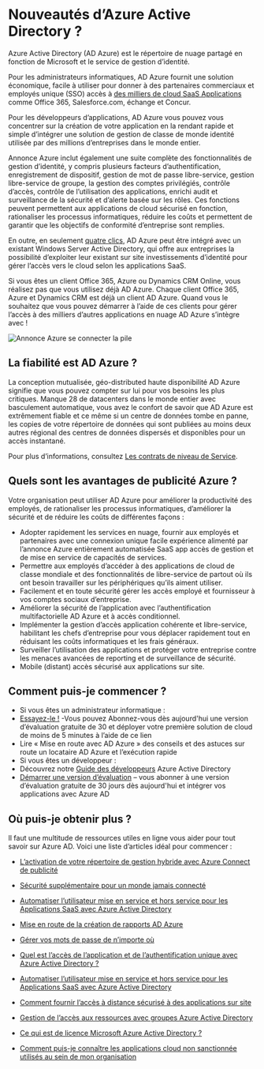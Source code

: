 <properties
    pageTitle="Nouveautés d’Azure Active Directory ?"
    description="Azure Active Directory permet d’étendre vos identités sur site existant dans le nuage ou de développer des applications Azure intégré avec AD."
    services="active-directory"
    documentationCenter=""
    authors="markusvi"
    manager="femila"
    editor=""/>

<tags
    ms.service="active-directory"
    ms.workload="identity"
    ms.tgt_pltfrm="na"
    ms.devlang="na"
    ms.topic="article"
    ms.date="08/23/2016"
    ms.author="markusvi"/>


# <a name="what-is-azure-active-directory"></a>Nouveautés d’Azure Active Directory ?





Azure Active Directory (AD Azure) est le répertoire de nuage partagé en fonction de Microsoft et le service de gestion d’identité.

Pour les administrateurs informatiques, AD Azure fournit une solution économique, facile à utiliser pour donner à des partenaires commerciaux et employés unique (SSO) accès à [des milliers de cloud SaaS Applications](http://blogs.technet.com/b/ad/archive/2014/09/03/50-saas-apps-now-support-federation-with-azure-ad.aspx) comme Office 365, Salesforce.com, échange et Concur.

Pour les développeurs d’applications, AD Azure vous pouvez vous concentrer sur la création de votre application en la rendant rapide et simple d’intégrer une solution de gestion de classe de monde identité utilisée par des millions d’entreprises dans le monde entier.

Annonce Azure inclut également une suite complète des fonctionnalités de gestion d’identité, y compris plusieurs facteurs d’authentification, enregistrement de dispositif, gestion de mot de passe libre-service, gestion libre-service de groupe, la gestion des comptes privilégiés, contrôle d’accès, contrôle de l’utilisation des applications, enrichi audit et surveillance de la sécurité et d’alerte basée sur les rôles. Ces fonctions peuvent permettent aux applications de cloud sécurisé en fonction, rationaliser les processus informatiques, réduire les coûts et permettent de garantir que les objectifs de conformité d’entreprise sont remplies.

En outre, en seulement [quatre clics](http://blogs.technet.com/b/ad/archive/2014/08/04/connecting-ad-and-azure-ad-only-4-clicks-with-azure-ad-connect.aspx), AD Azure peut être intégré avec un existant Windows Server Active Directory, qui offre aux entreprises la possibilité d’exploiter leur existant sur site investissements d’identité pour gérer l’accès vers le cloud selon les applications SaaS.

Si vous êtes un client Office 365, Azure ou Dynamics CRM Online, vous réalisez pas que vous utilisez déjà AD Azure. Chaque client Office 365, Azure et Dynamics CRM est déjà un client AD Azure. Quand vous le souhaitez que vous pouvez démarrer à l’aide de ces clients pour gérer l’accès à des milliers d’autres applications en nuage AD Azure s’intègre avec !





![Annonce Azure se connecter la pile](./media/active-directory-whatis/Azure_Active_Directory.png)


## <a name="how-reliable-is-azure-ad"></a>La fiabilité est AD Azure ?

La conception mutualisée, géo-distributed haute disponibilité AD Azure signifie que vous pouvez compter sur lui pour vos besoins les plus critiques. Manque 28 de datacenters dans le monde entier avec basculement automatique, vous avez le confort de savoir que AD Azure est extrêmement fiable et ce même si un centre de données tombe en panne, les copies de votre répertoire de données qui sont publiées au moins deux autres régional des centres de données dispersés et disponibles pour un accès instantané.

Pour plus d’informations, consultez [Les contrats de niveau de Service](https://azure.microsoft.com/support/legal/sla/).



## <a name="what-are-the-benefits-of-azure-ad"></a>Quels sont les avantages de publicité Azure ?

Votre organisation peut utiliser AD Azure pour améliorer la productivité des employés, de rationaliser les processus informatiques, d’améliorer la sécurité et de réduire les coûts de différentes façons :

-   Adopter rapidement les services en nuage, fournir aux employés et partenaires avec une connexion unique facile expérience alimenté par l’annonce Azure entièrement automatisée SaaS app accès de gestion et de mise en service de capacités de services.
-   Permettre aux employés d’accéder à des applications de cloud de classe mondiale et des fonctionnalités de libre-service de partout où ils ont besoin travailler sur les périphériques qu’ils aiment utiliser.
-   Facilement et en toute sécurité gérer les accès employé et fournisseur à vos comptes sociaux d’entreprise.
-   Améliorer la sécurité de l’application avec l’authentification multifactorielle AD Azure et à accès conditionnel.
-   Implémenter la gestion d’accès application cohérente et libre-service, habilitant les chefs d’entreprise pour vous déplacer rapidement tout en réduisant les coûts informatiques et les frais généraux.
-   Surveiller l’utilisation des applications et protéger votre entreprise contre les menaces avancées de reporting et de surveillance de sécurité.
-   Mobile (distant) accès sécurisé aux applications sur site.






## <a name="how-can-i-get-started"></a>Comment puis-je commencer ?
-   Si vous êtes un administrateur informatique :
 - [Essayez-le !](https://azure.microsoft.com/trial/get-started-active-directory/) -Vous pouvez Abonnez-vous dès aujourd'hui une version d’évaluation gratuite de 30 et déployer votre première solution de cloud de moins de 5 minutes à l’aide de ce lien
 - Lire « Mise en route avec AD Azure » des conseils et des astuces sur route un locataire AD Azure et l’exécution rapide
-   Si vous êtes un développeur :
 - Découvrez notre [Guide des développeurs](active-directory-developers-guide.md) Azure Active Directory
 - [Démarrer une version d’évaluation](https://azure.microsoft.com/trial/get-started-active-directory/) – vous abonner à une version d’évaluation gratuite de 30 jours dès aujourd'hui et intégrer vos applications avec Azure AD



## <a name="where-can-i-learn-more"></a>Où puis-je obtenir plus ?

Il faut une multitude de ressources utiles en ligne vous aider pour tout savoir sur Azure AD. Voici une liste d’articles idéal pour commencer :


- [L’activation de votre répertoire de gestion hybride avec Azure Connect de publicité](active-directory-aadconnect.md)

- [Sécurité supplémentaire pour un monde jamais connecté](../multi-factor-authentication/multi-factor-authentication.md)

- [Automatiser l’utilisateur mise en service et hors service pour les Applications SaaS avec Azure Active Directory](active-directory-saas-app-provisioning.md)

- [Mise en route de la création de rapports AD Azure](active-directory-reporting-getting-started.md)

- [Gérer vos mots de passe de n’importe où](active-directory-passwords.md)

- [Quel est l’accès de l’application et de l’authentification unique avec Azure Active Directory ?](active-directory-appssoaccess-whatis.md)

- [Automatiser l’utilisateur mise en service et hors service pour les Applications SaaS avec Azure Active Directory](active-directory-saas-app-provisioning.md)

- [Comment fournir l’accès à distance sécurisé à des applications sur site](active-directory-application-proxy-get-started.md)

- [Gestion de l’accès aux ressources avec groupes Azure Active Directory](active-directory-manage-groups.md)

- [Ce qui est de licence Microsoft Azure Active Directory ?](active-directory-licensing-what-is.md)

- [Comment puis-je connaître les applications cloud non sanctionnée utilisés au sein de mon organisation](active-directory-cloudappdiscovery-whatis.md)
